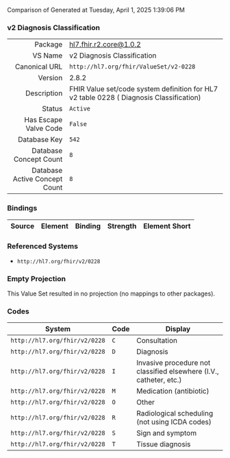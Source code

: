 Comparison of 
Generated at Tuesday, April 1, 2025 1:39:06 PM

### v2 Diagnosis Classification

|      |     |
| ---: | --- |
| Package | hl7.fhir.r2.core@1.0.2 |
| VS Name | v2 Diagnosis Classification |
| Canonical URL | `http://hl7.org/fhir/ValueSet/v2-0228` |
| Version | 2.8.2 |
| Description | FHIR Value set/code system definition for HL7 v2 table 0228 ( Diagnosis Classification) |
| Status | `Active` |
| Has Escape Valve Code | `False` |
| Database Key | `542` |
| Database Concept Count | `8` |
| Database Active Concept Count | `8` |
### Bindings

| Source | Element | Binding | Strength | Element Short |
| ------ | ------- | ------- | -------- | ------------- |

### Referenced Systems

* `http://hl7.org/fhir/v2/0228`
### Empty Projection

This Value Set resulted in no projection (no mappings to other packages).

### Codes

| System | Code | Display |
| ------ | ---- | ------- |
| `http://hl7.org/fhir/v2/0228` | `C` | Consultation |
| `http://hl7.org/fhir/v2/0228` | `D` | Diagnosis |
| `http://hl7.org/fhir/v2/0228` | `I` | Invasive procedure not classified elsewhere (I.V., catheter, etc.) |
| `http://hl7.org/fhir/v2/0228` | `M` | Medication (antibiotic) |
| `http://hl7.org/fhir/v2/0228` | `O` | Other |
| `http://hl7.org/fhir/v2/0228` | `R` | Radiological scheduling (not using ICDA codes) |
| `http://hl7.org/fhir/v2/0228` | `S` | Sign and symptom |
| `http://hl7.org/fhir/v2/0228` | `T` | Tissue diagnosis |
